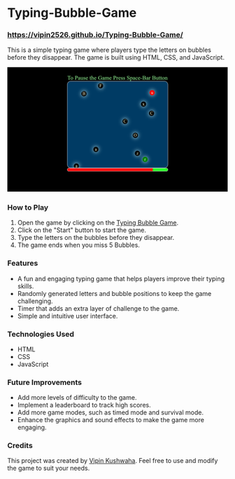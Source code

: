 # Typing-Bubble-Game

### https://vipin2526.github.io/Typing-Bubble-Game/

This is a simple typing game where players type the letters on bubbles before they disappear. The game is built using HTML, CSS, and JavaScript. 

![Typing Bubble Game Screenshot](https://github.com/vipin2526/Typing-Bubble-Game/blob/main/game.png)

### How to Play

1. Open the game by clicking on the [Typing Bubble Game](https://vipin2526.github.io/Typing-Bubble-Game/).
2. Click on the "Start" button to start the game.
3. Type the letters on the bubbles before they disappear.
4. The game ends when you miss 5 Bubbles.

### Features

- A fun and engaging typing game that helps players improve their typing skills.
- Randomly generated letters and bubble positions to keep the game challenging.
- Timer that adds an extra layer of challenge to the game.
- Simple and intuitive user interface.

### Technologies Used

- HTML
- CSS
- JavaScript

### Future Improvements

- Add more levels of difficulty to the game.
- Implement a leaderboard to track high scores.
- Add more game modes, such as timed mode and survival mode.
- Enhance the graphics and sound effects to make the game more engaging.

### Credits

This project was created by [Vipin Kushwaha](https://github.com/vipin2526). Feel free to use and modify the game to suit your needs.

